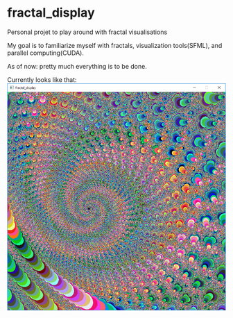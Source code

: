 # fractal_display
Personal projet to play around with fractal visualisations

My goal is to familiarize myself with fractals, visualization tools(SFML), and parallel computing(CUDA).

As of now: pretty much everything is to be done.

Currently looks like that: ![alt tag](https://github.com/JulienCote/fractal_display/blob/master/sample%20pictures/fractal5.PNG)
